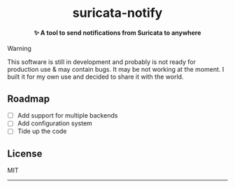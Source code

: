 
<h1 align="center">
  <br>
  suricata-notify
  <br>
</h1>

<h4 align="center">✨ A tool to send notifications from Suricata to anywhere </h4>

> [!WARNING]
> This software is still in development and probably is not ready for production use & may contain bugs. It may be not working at the moment. I built it for my own use and decided to share it with the world.

## Roadmap
- [ ] Add support for multiple backends
- [ ] Add configuration system
- [ ] Tide up the code

## License

MIT

---




